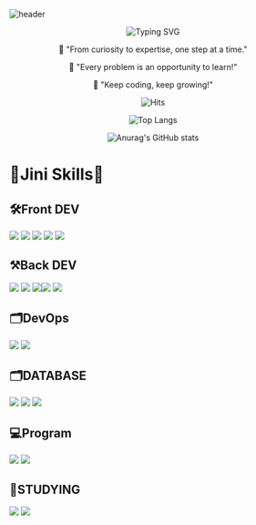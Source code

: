 ![header](https://capsule-render.vercel.app/api?type=waving&color=0:fbc2eb,100:a6c1ee&height=200&section=header&desc="Hello,%20I'm%20Jinju!%20🌱%20Striving%20to%20become%20a%20better%20developer."&descAlignY=35&descSize=28)

<div align="center">

![Typing SVG](https://readme-typing-svg.demolab.com?font=Fira+Code&pause=1000&width=250&lines=Welcome+to+my+GitHub!)

🌱 "From curiosity to expertise, one step at a time."

🌱 "Every problem is an opportunity to learn!"

🌱 "Keep coding, keep growing!"


![Hits](https://hits.seeyoufarm.com/api/count/incr/badge.svg?url=https%3A%2F%2Fgithub.com%2Fgjbae1212%2Fhit-counter&count_bg=%23A6C1EE&title_bg=%23FF6AD5&icon=&icon_color=%23E7E7E7&title=hits&edge_flat=false)

![Top Langs](https://github-readme-stats.vercel.app/api/top-langs/?username=JINI-PeachFuzz&layout=compact)

![Anurag's GitHub stats](https://github-readme-stats.vercel.app/api?username=JINI-PeachFuzz&hide=contribs,prs&show_icons=true&theme=dracula)

</div>

<h1>🌱Jini Skills🌱</h1>

<h2>🛠Front DEV</h2>
<p>
<img src="https://img.shields.io/badge/html5-E34F26?style=for-the-badge&logo=html5&logoColor=white"> <img src="https://img.shields.io/badge/css3-1572B6?style=for-the-badge&logo=css3&logoColor=white"> <img src="https://img.shields.io/badge/javascript-F7DF1E?style=for-the-badge&logo=javascript&logoColor=white"> <img src="https://img.shields.io/badge/react-61DAFB?style=for-the-badge&logo=react&logoColor=white"> <img src="https://img.shields.io/badge/TypeScript-007ACC?style=for-the-badge&logo=typescript&logoColor=white">
</p>

<h2>⚒Back DEV</h2>
<p>
<img src="https://img.shields.io/badge/Java-ED8B00?style=for-the-badge&logo=openjdk&logoColor=white"> <img src="https://img.shields.io/badge/spring-6DB33F?style=for-the-badge&logo=spring&logoColor=white"> <img src="https://img.shields.io/badge/Spring Boot-6DB33F?style=for-the-badge&logo=Spring Boot&logoColor=white"><img src="https://img.shields.io/badge/springsecurity-6DB33F?style=for-the-badge&logo=springsecurity&logoColor=white"> <img src="https://img.shields.io/badge/javascript-F7DF1E?style=for-the-badge&logo=javascript&logoColor=white">
</p>

<h2>🗂DevOps</h2>
<p>
<img src="https://img.shields.io/badge/Amazon_AWS-FF9900?style=for-the-badge&logo=amazonaws&logoColor=white">
<img src="https://img.shields.io/badge/docker-%230db7ed.svg?style=for-the-badge&logo=docker&logoColor=white">
</p>

<h2>🗂DATABASE</h2>
<p>
<img src="https://img.shields.io/badge/Oracle-F80000?style=for-the-badge&logo=Oracle&logoColor=white"> <img src="https://img.shields.io/badge/dbeaver-382923?style=for-the-badge&logo=dbeaver&logoColor=white">
<img src="https://img.shields.io/badge/redis-%23DD0031.svg?&style=for-the-badge&logo=redis&logoColor=white">
</p>

<h2>💻Program</h2>
<p>
<img src="https://img.shields.io/badge/IntelliJ-000000.svg?style=for-the-badge&logo=intellij-idea&logoColor=white">
<img src="https://img.shields.io/badge/Visual Studio Code-007ACC?style=for-the-badge&">
</p>

<h2>📒STUDYING</h2>
<p>
<img src="https://img.shields.io/badge/javascript-F7DF1E?style=for-the-badge&logo=javascript&logoColor=white"> <img src="https://img.shields.io/badge/react-61DAFB?style=for-the-badge&logo=react&logoColor=white">
</p>
